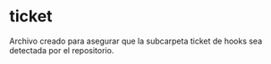 # ticket
Archivo creado para asegurar que la subcarpeta ticket de hooks sea detectada por el repositorio.